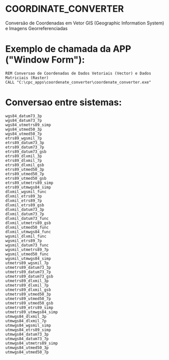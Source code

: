 # COORDINATE_CONVERTER
Conversão de Coordenadas em Vetor GIS (Geographic Information System) e Imagens Georreferenciadas

# Exemplo de chamada da APP ("Window Form"):
```batch
REM Conversao de Coordenadas de Dados Vetoriais (Vector) e Dados Matriciais (Raster)
CALL "C:\cpc_apps\coordenate_converter\coordenate_converter.exe"
```

# Conversao entre sistemas:
```batch
wgs84_datum73_3p
wgs84_datum73_7p
wgs84_utmetrs89_simp
wgs84_utmed50_3p
wgs84_utmed50_7p
etrs89_wgsmil_7p
etrs89_datum73_3p
etrs89_datum73_7p
etrs89_datum73_gsb
etrs89_dlxmil_3p
etrs89_dlxmil_7p
etrs89_dlxmil_gsb
etrs89_utmed50_3p
etrs89_utmed50_7p
etrs89_utmed50_gsb
etrs89_utmetrs89_simp
etrs89_utmwgs84_simp
dlxmil_wgsmil_func
dlxmil_etrs89_3p
dlxmil_etrs89_7p
dlxmil_etrs89_gsb
dlxmil_datum73_3p
dlxmil_datum73_7p
dlxmil_datum73_func    
dlxmil_utmetrs89_gsb
dlxmil_utmed50_func    
dlxmil_utmwgs84_func    
wgsmil_dlxmil_func    
wgsmil_etrs89_7p
wgsmil_datum73_func    
wgsmil_utmetrs89_7p
wgsmil_utmed50_func    
wgsmil_utmwgs84_simp
utmetrs89_wgsmil_7p
utmetrs89_datum73_3p
utmetrs89_datum73_7p
utmetrs89_datum73_gsb
utmetrs89_dlxmil_3p
utmetrs89_dlxmil_7p
utmetrs89_dlxmil_gsb
utmetrs89_utmed50_3p
utmetrs89_utmed50_7p
utmetrs89_utmed50_gsb
utmetrs89_etrs89_simp
utmetrs89_utmwgs84_simp
utmwgs84_dlxmil_3p
utmwgs84_dlxmil_7p
utmwgs84_wgsmil_simp
utmwgs84_etrs89_simp
utmwgs84_datum73_3p
utmwgs84_datum73_7p
utmwgs84_utmetrs89_simp
utmwgs84_utmed50_3p
utmwgs84_utmed50_7p
```
